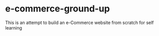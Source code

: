 # e-commerce-ground-up
This is an attempt to build an e-Commerce website from scratch for self learning
